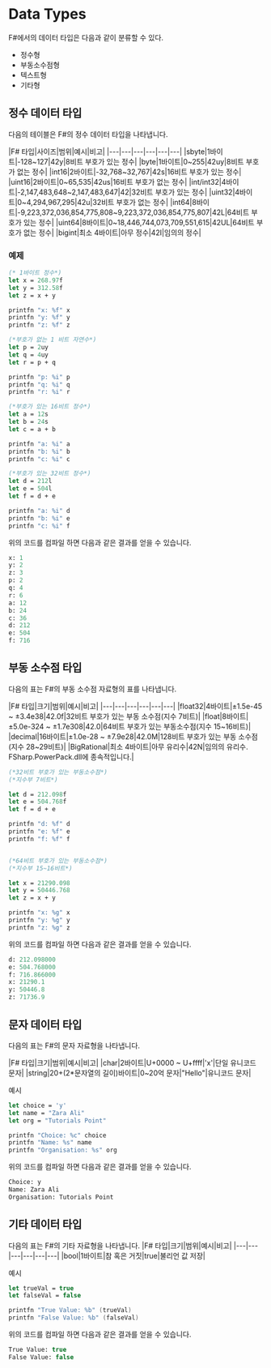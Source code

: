 # Data Types
F#에서의 데이터 타입은 다음과 같이 분류할 수 있다.
- 정수형
- 부동소수점형
- 텍스트형
- 기타형

## 정수 데이터 타입
다음의 테이블은 F#의 정수 데이터 타입을 나타냅니다.

|F# 타입|사이즈|범위|예시|비고|
|---|---|---|---|---|---|
|sbyte|1바이트|-128~127|42y|8비트 부호가 있는 정수|
|byte|1바이트|0~255|42uy|8비트 부호가 없는 정수|
|int16|2바이트|-32,768~32,767|42s|16비트 부호가 있는 정수|
|uint16|2바이트|0~65,535|42us|16비트 부호가 없는 정수|
|int/int32|4바이트|-2,147,483,648~2,147,483,647|42|32비트 부호가 있는 정수|
|uint32|4바이트|0~4,294,967,295|42u|32비트 부호가 없는 정수|
|int64|8바이트|-9,223,372,036,854,775,808~9,223,372,036,854,775,807|42L|64비트 부호가 있는 정수|
|uint64|8바이트|0~18,446,744,073,709,551,615|42UL|64비트 부호가 없는 정수|
|bigint|최소 4바이트|아무 정수|42I|임의의 정수|

### 예제
```fsharp
(* 1바이트 정수*)
let x = 268.97f
let y = 312.58f
let z = x + y

printfn "x: %f" x
printfn "y: %f" y
printfn "z: %f" z

(*부호가 없는 1 비트 자연수*)
let p = 2uy
let q = 4uy
let r = p + q

printfn "p: %i" p
printfn "q: %i" q
printfn "r: %i" r

(*부호가 있는 16비트 정수*)
let a = 12s
let b = 24s
let c = a + b

printfn "a: %i" a
printfn "b: %i" b
printfn "c: %i" c

(*부호가 있는 32비트 정수*)
let d = 212l
let e = 504l
let f = d + e

printfn "a: %i" d
printfn "b: %i" e
printfn "c: %i" f
```

위의 코드를 컴파일 하면 다음과 같은 결과를 얻을 수 있습니다.
```fsharp
x: 1
y: 2
z: 3
p: 2
q: 4
r: 6
a: 12
b: 24
c: 36
d: 212
e: 504
f: 716
```

## 부동 소수점 타입

다음의 표는 F#의 부동 소수점 자료형의 표를 나타냅니다.

|F# 타입|크기|범위|예시|비고|
|---|---|---|---|---|---|
|float32|4바이트|±1.5e-45 ~ ±3.4e38|42.0f|32비트 부호가 있는 부동 소수점(지수 7비트)|
|float|8바이트|±5.0e-324 ~ ±1.7e308|42.0|64비트 부호가 있는 부동소수점(지수 15~16비트)|
|decimal|16바이트|±1.0e-28 ~ ±7.9e28|42.0M|128비트 부호가 있는 부동 소수점(지수 28~29비트)|
|BigRational|최소 4바이트|아무 유리수|42N|임의의 유리수. FSharp.PowerPack.dll에 종속적입니다.|

```fsharp
(*32비트 부호가 있는 부동소수점*)
(*지수부 7비트*)

let d = 212.098f
let e = 504.768f
let f = d + e

printfn "d: %f" d
printfn "e: %f" e
printfn "f: %f" f


(*64비트 부호가 있는 부동소수점*)
(*지수부 15~16비트*)

let x = 21290.098
let y = 50446.768
let z = x + y

printfn "x: %g" x
printfn "y: %g" y
printfn "z: %g" z
```

위의 코드를 컴파일 하면 다음과 같은 결과를 얻을 수 있습니다.
```fsharp
d: 212.098000
e: 504.768000
f: 716.866000
x: 21290.1
y: 50446.8
z: 71736.9
```

## 문자 데이터 타입
다음의 표는 F#의 문자 자료형을 나타냅니다.

|F# 타입|크기|범위|예시|비고|
|char|2바이트|U+0000 ~ U+ffff|'x'|단일 유니코드 문자|
|string|20+(2*문자열의 길이)바이트|0~20억 문자|"Hello"|유니코드 문자|

예시

```fsharp
let choice = 'y'
let name = "Zara Ali"
let org = "Tutorials Point"

printfn "Choice: %c" choice
printfn "Name: %s" name
printfn "Organisation: %s" org
```
위의 코드를 컴파일 하면 다음과 같은 결과를 얻을 수 있습니다.
```fsharp
Choice: y
Name: Zara Ali
Organisation: Tutorials Point
```

## 기타 데이터 타입
다음의 표는 F#의 기타 자료형을 나타냅니다.
|F# 타입|크기|범위|예시|비고|
|---|---|---|---|---|---|
|bool|1바이트|참 혹은 거짓|true|불리언 값 저장|

예시

```fsharp
let trueVal = true
let falseVal = false

printfn "True Value: %b" (trueVal)
printfn "False Value: %b" (falseVal)
```
위의 코드를 컴파일 하면 다음과 같은 결과를 얻을 수 있습니다.
```fsharp
True Value: true
False Value: false
```